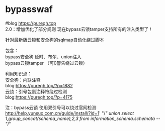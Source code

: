# bypasswaf
#blog  https://pureqh.top<br>
2.0：增加优化了部分规则 现在bypass云锁tamper支持所有的注入类型了！<br>

针对最新版云锁和安全狗的sqlmap自动化绕过脚本<br>

包含：<br>
bypass安全狗 延时、布尔、union注入 <br>
bypass云锁tamper （可0警告绕过云锁）<br>

利用知识点：<br>
安全狗：内联注释<br>
blog:https://pureqh.top/?p=1882<br>
云锁：引号包裹注释符绕过检测<br>
blog:https://pureqh.top/?p=4175<br>

注：bypass云锁 使用双引号可以绕过官网检测
http://help.yunsuo.com.cn/guide/install/?id=1' "/*" union select 1,group_concat(schema_name),2,3 from information_schema.schemata -- "*/"

